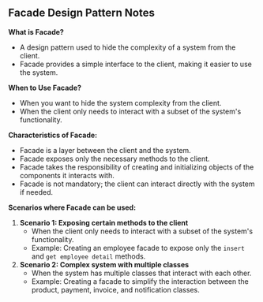 ## Facade Design Pattern Notes

**What is Facade?**

* A design pattern used to hide the complexity of a system from the client.
* Facade provides a simple interface to the client, making it easier to use the system.

**When to Use Facade?**

* When you want to hide the system complexity from the client.
* When the client only needs to interact with a subset of the system's functionality.

**Characteristics of Facade:**

* Facade is a layer between the client and the system.
* Facade exposes only the necessary methods to the client.
* Facade takes the responsibility of creating and initializing objects of the components it interacts with.
* Facade is not mandatory; the client can interact directly with the system if needed.

**Scenarios where Facade can be used:**

1. **Scenario 1: Exposing certain methods to the client**
    * When the client only needs to interact with a subset of the system's functionality.
    * Example: Creating an employee facade to expose only the `insert` and `get employee detail` methods.
2. **Scenario 2: Complex system with multiple classes**
    * When the system has multiple classes that interact with each other.
    * Example: Creating a facade to simplify the interaction between the product, payment, invoice, and notification classes.
